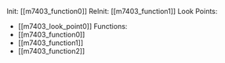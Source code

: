 Init: [[m7403_function0]]
ReInit: [[m7403_function1]]
Look Points:
- [[m7403_look_point0]]
Functions:
- [[m7403_function0]]
- [[m7403_function1]]
- [[m7403_function2]]
